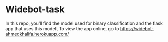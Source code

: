 # Widebot-task

In this repo, you'll find the model used for binary classification and the flask app that uses this model,
To view the app online, go to https://widebot-ahmedkhalifa.herokuapp.com/

